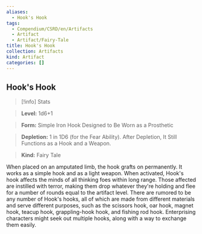 ```yaml
---
aliases:
  - Hook's Hook
tags:
  - Compendium/CSRD/en/Artifacts
  - Artifact
  - Artifact/Fairy-Tale
title: Hook's Hook
collection: Artifacts
kind: Artifact
categories: []
---
```

## Hook's Hook    
>[!info] Stats    
> **Level:** 1d6+1    
> **Form:** Simple Iron Hook Designed to Be Worn as a Prosthetic    
> **Depletion:** 1 in 1D6 (for the Fear Ability). After Depletion, It Still Functions as a Hook and a Weapon.    
> **Kind:** Fairy Tale  
    
When placed on an amputated limb, the hook grafts on permanently. It works as a simple hook and as a light weapon. When activated, Hook's hook affects the minds of all thinking foes within long range. Those affected are instilled with terror, making them drop whatever they're holding and flee for a number of rounds equal to the artifact level. There are rumored to be any number of Hook's hooks, all of which are made from different materials and serve different purposes, such as the scissors hook, oar hook, magnet hook, teacup hook, grappling-hook hook, and fishing rod hook. Enterprising characters might seek out multiple hooks, along with a way to exchange them easily.